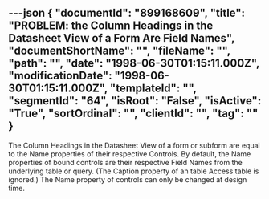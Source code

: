 ---json
{
  "documentId": "899168609",
  "title": "PROBLEM: the Column Headings in the Datasheet View of a Form Are Field Names",
  "documentShortName": "",
  "fileName": "",
  "path": "",
  "date": "1998-06-30T01:15:11.000Z",
  "modificationDate": "1998-06-30T01:15:11.000Z",
  "templateId": "",
  "segmentId": "64",
  "isRoot": "False",
  "isActive": "True",
  "sortOrdinal": "",
  "clientId": "",
  "tag": ""
}
---

The Column Headings in the Datasheet View of a form or subform are equal to the Name properties of their respective Controls. By default, the Name properties of bound controls are their respective Field Names from the underlying table or query. (The Caption property of an table Access table is ignored.) The Name property of controls can only be changed at design time.
